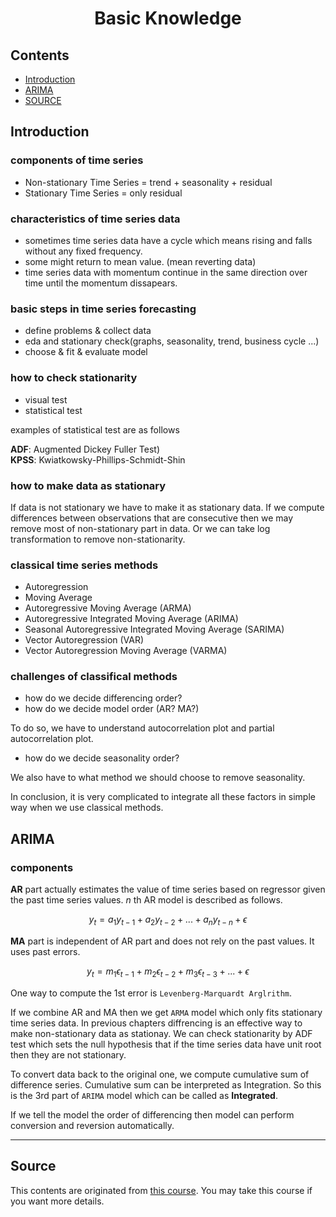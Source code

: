 <h1 align="center">Basic Knowledge</h1>
<h5 align="center"> </h5>

## Contents  
- [Introduction](#introduction)
- [ARIMA](#arima)
- [SOURCE](#source)

## Introduction  

### components of time series
- Non-stationary Time Series = trend + seasonality + residual  
- Stationary Time Series = only residual

### characteristics of time series data
- sometimes time series data have a cycle which means rising and falls without any fixed frequency.  
- some might return to mean value. (mean reverting data)  
- time series data with momentum continue in the same direction over time until the momentum dissapears.  

### basic steps in time series forecasting  
- define problems & collect data  
- eda and stationary check(graphs, seasonality, trend, business cycle ...)  
- choose & fit & evaluate model  

### how to check stationarity  
- visual test  
- statistical test

examples of statistical test are as follows  

**ADF**: Augmented Dickey Fuller Test)  
**KPSS**: Kwiatkowsky-Phillips-Schmidt-Shin  

### how to make data as stationary  
If data is not stationary we have to make it as stationary data. If we compute differences between observations that are consecutive then we may remove most of non-stationary part in data. Or we can take log transformation to remove non-stationarity.   

### classical time series methods  
- Autoregression  
- Moving Average  
- Autoregressive Moving Average (ARMA)  
- Autoregressive Integrated Moving Average (ARIMA)  
- Seasonal Autoregressive Integrated Moving Average (SARIMA)  
- Vector Autoregression (VAR)  
- Vector Autoregression Moving Average (VARMA)  

### challenges of classifical methods  
- how do we decide differencing order?  
- how do we decide model order (AR? MA?)  

To do so, we have to understand autocorrelation plot and partial autocorrelation plot.  

- how do we decide seasonality order?  

We also have to what method we should choose to remove seasonality.  

In conclusion, it is very complicated to integrate all these factors in simple way when we use classical methods.  


## ARIMA  

### components  
**AR** part actually estimates the value of time series based on regressor given the past time series values. $n$ th AR model is described as follows.    

$$ y_t = a_1 y_{t-1} + a_2 y_{t-2} + ... + a_n y_{t-n} + \epsilon $$  

**MA** part is independent of AR part and does not rely on the past values. It uses past errors.  

$$ y_t = m_1 \epsilon_{t-1} + m_2 \epsilon_{t-2} + m_3 \epsilon_{t-3} + ... + \epsilon $$  

One way to compute the 1st error is `Levenberg-Marquardt Arglrithm`.  

If we combine AR and MA then we get `ARMA` model which only fits stationary time series data. In previous chapters diffrencing is an effective way to make non-stationary data as stationay. We can check stationarity by ADF test which sets the null hypothesis that if the time series data have unit root then they are not stationary.  

To convert data back to the original one, we compute cumulative sum of difference series. Cumulative sum can be interpreted as Integration. So this is the 3rd part of `ARIMA` model which can be called as **Integrated**.  

If we tell the model the order of differencing then model can perform conversion and reversion automatically.  

---
## Source  
This contents are originated from [this course](https://fastcampus.app/course-detail/210867). You may take this course if you want more details.  
